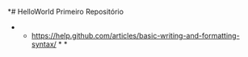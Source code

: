 *# HelloWorld
Primeiro Repositório

* * https://help.github.com/articles/basic-writing-and-formatting-syntax/ * * 
